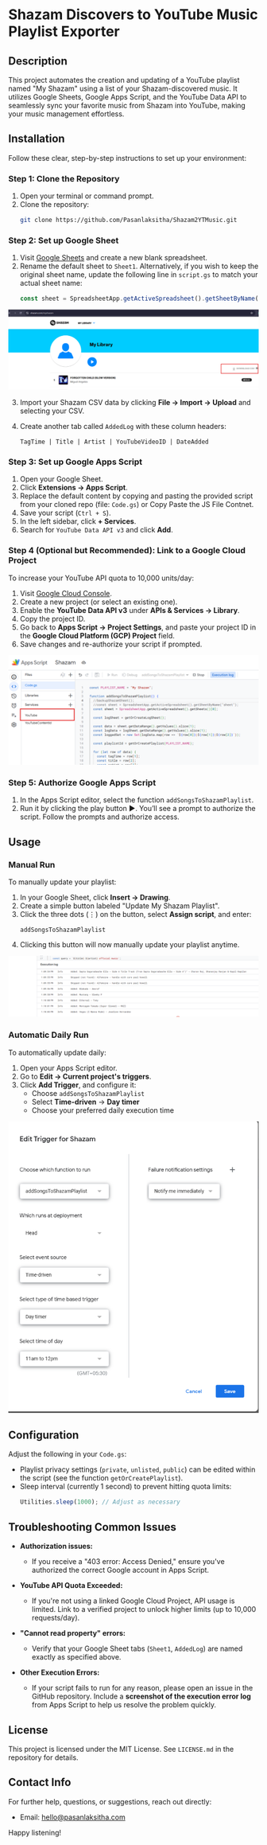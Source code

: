 # Shazam Discovers to YouTube Music Playlist Exporter

## Description
This project automates the creation and updating of a YouTube playlist named "My Shazam" using a list of your Shazam-discovered music. It utilizes Google Sheets, Google Apps Script, and the YouTube Data API to seamlessly sync your favorite music from Shazam into YouTube, making your music management effortless.

## Installation
Follow these clear, step-by-step instructions to set up your environment:

### Step 1: Clone the Repository
1. Open your terminal or command prompt.
2. Clone the repository:
   ```bash
   git clone https://github.com/Pasanlaksitha/Shazam2YTMusic.git
   ```

### Step 2: Set up Google Sheet
1. Visit [Google Sheets](https://sheets.google.com) and create a new blank spreadsheet.
2. Rename the default sheet to `Sheet1`. Alternatively, if you wish to keep the original sheet name, update the following line in `script.gs` to match your actual sheet name:
   ```javascript
   const sheet = SpreadsheetApp.getActiveSpreadsheet().getSheetByName("YourSheetName");
   ```

![Shazam Dashboard](assets/shazam_dash.png)

3. Import your Shazam CSV data by clicking **File → Import → Upload** and selecting your CSV.
4. Create another tab called `AddedLog` with these column headers:

   ```
   TagTime | Title | Artist | YouTubeVideoID | DateAdded
   ```

### Step 3: Set up Google Apps Script
1. Open your Google Sheet.
2. Click **Extensions → Apps Script**.
3. Replace the default content by copying and pasting the provided script from your cloned repo (file: `Code.gs`) or Copy Paste the JS File Contnet.
4. Save your script (`Ctrl + S`).
5. In the left sidebar, click **+ Services**.
6. Search for `YouTube Data API v3` and click **Add**.

### Step 4 (Optional but Recommended): Link to a Google Cloud Project
To increase your YouTube API quota to 10,000 units/day:
1. Visit [Google Cloud Console](https://console.cloud.google.com).
2. Create a new project (or select an existing one).
3. Enable the **YouTube Data API v3** under **APIs & Services → Library**.
4. Copy the project ID.
5. Go back to **Apps Script → Project Settings**, and paste your project ID in the **Google Cloud Platform (GCP) Project** field.
6. Save changes and re-authorize your script if prompted.

![Code](assets/code.png)

### Step 5: Authorize Google Apps Script
1. In the Apps Script editor, select the function `addSongsToShazamPlaylist`.
2. Run it by clicking the play button ▶️. You’ll see a prompt to authorize the script. Follow the prompts and authorize access.

## Usage

### Manual Run
To manually update your playlist:
1. In your Google Sheet, click **Insert → Drawing**.
2. Create a simple button labeled "Update My Shazam Playlist".
3. Click the three dots (⋮) on the button, select **Assign script**, and enter:
   ```
   addSongsToShazamPlaylist
   ```
4. Clicking this button will now manually update your playlist anytime.

![LOG](assets/exelog.png)

### Automatic Daily Run
To automatically update daily:
1. Open your Apps Script editor.
2. Go to **Edit → Current project's triggers**.
3. Click **Add Trigger**, and configure it:
   - Choose `addSongsToShazamPlaylist`
   - Select **Time-driven** → **Day timer**
   - Choose your preferred daily execution time

![Trigger](assets/trigger.png)

## Configuration
Adjust the following in your `Code.gs`:
- Playlist privacy settings (`private`, `unlisted`, `public`) can be edited within the script (see the function `getOrCreatePlaylist`).
- Sleep interval (currently 1 second) to prevent hitting quota limits:
  ```javascript
  Utilities.sleep(1000); // Adjust as necessary
  ```

## Troubleshooting Common Issues

- **Authorization issues:**
  - If you receive a "403 error: Access Denied," ensure you've authorized the correct Google account in Apps Script.

- **YouTube API Quota Exceeded:**
  - If you're not using a linked Google Cloud Project, API usage is limited. Link to a verified project to unlock higher limits (up to 10,000 requests/day).

- **"Cannot read property" errors:**
  - Verify that your Google Sheet tabs (`Sheet1`, `AddedLog`) are named exactly as specified above.

- **Other Execution Errors:**
  - If your script fails to run for any reason, please open an issue in the GitHub repository. Include a **screenshot of the execution error log** from Apps Script to help us resolve the problem quickly.

## License
This project is licensed under the MIT License. See `LICENSE.md` in the repository for details.

## Contact Info
For further help, questions, or suggestions, reach out directly:
- Email: hello@pasanlaksitha.com

Happy listening!

